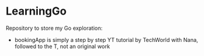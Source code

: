 # LearningGo

Repository to store my Go exploration:
- bookingApp is simply a step by step YT tutorial by TechWorld with Nana, followed to the T, not an original work
